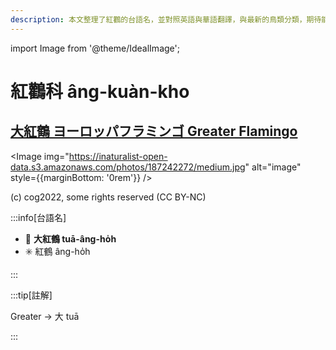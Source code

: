 ```yaml
---
description: 本文整理了紅鸛的台語名，並對照英語與華語翻譯，與最新的鳥類分類，期待能夠供未來的台語鳥類圖鑑當作參考
---
```


import Image from '@theme/IdealImage';

# 紅鸛科 âng-kuàn-kho

## [大紅鶴 ヨーロッパフラミンゴ Greater Flamingo](https://ebird.org/species/grefla3)

<Image img="https://inaturalist-open-data.s3.amazonaws.com/photos/187242272/medium.jpg" alt="image" style={{marginBottom: '0rem'}} />

<div className="image-caption">
(c) cog2022, some rights reserved (CC BY-NC)
</div>

:::info[台語名]

- 🎯 **大紅鶴 tuā-âng-ho̍h**
- ✳️ 紅鶴 âng-ho̍h

:::

:::tip[註解]

Greater -> 大 tuā

:::
